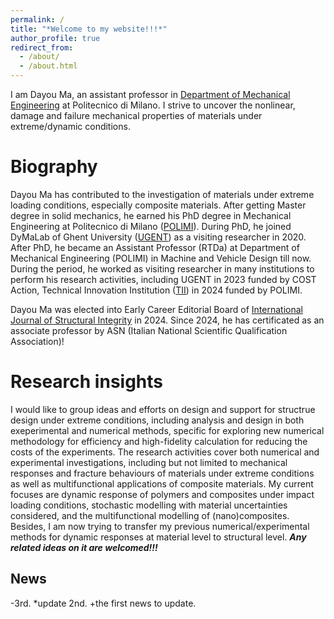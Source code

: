 ```yaml
---
permalink: /
title: "*Welcome to my website!!!*"
author_profile: true
redirect_from: 
  - /about/
  - /about.html
---
```


I am Dayou Ma, an assistant professor in [Department of Mechanical Engineering](https://www.mecc.polimi.it/en/research/faculty/dayou-ma) at Politecnico di Milano. I strive to uncover the nonlinear, damage and failure mechanical properties of materials under extreme/dynamic conditions.

Biography
======
Dayou Ma has contributed to the investigation of materials under extreme loading conditions, especially composite materials. After getting Master degree in solid mechanics, he earned his PhD degree in Mechanical Engineering at Politecnico di Milano ([POLIMI](https://www.polimi.it/)). During PhD, he joined DyMaLab of Ghent University ([UGENT](https://www.ugent.be/en)) as a visiting researcher in 2020. After PhD, he became an Assistant Professor (RTDa) at Department of Mechanical Engineering (POLIMI) in Machine and Vehicle Design till now. During the period, he worked as visiting researcher in many institutions to perform his research activities, including UGENT in 2023 funded by COST Action, Technical Innovation Institution ([TII](https://www.tii.ae/)) in 2024 funded by POLIMI.

Dayou Ma was elected into Early Career Editorial Board of [International Journal of Structural Integrity](https://www.emerald.com/insight/publication/issn/1757-9864) in 2024.
Since 2024, he has certificated as an associate professor by ASN (Italian National Scientific Qualification Association)!

Research insights
======
I would like to group ideas and efforts on design and support for structrue design under extreme conditions, including analysis and design in both exeperimental and numerical methods, specific for exploring new numerical methodology for efficiency and high-fidelity calculation for reducing the costs of the experiments.
The research activities cover both numerical and experimental investigations, including but not limited to mechanical responses and fracture behaviours of materials under extreme conditions as well as multifunctional applications of composite materials. My current focuses are dynamic response of polymers and composites under impact loading conditions, stochastic modelling with material uncertainties considered, and the multifunctional modelling of (nano)composites. Besides, I am now trying to transfer my previous numerical/experimental methods for dynamic responses at material level to structural level. ***Any related ideas on it are welcomed!!!***

News
-----
-3rd.
*update 2nd.
+the first news to update.
